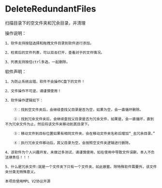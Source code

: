 # DeleteRedundantFiles
扫描目录下的空文件夹和冗余目录，并清理

操作说明：

    1、软件支持按钮选择和拖拽文件目录到软件进行添加。

    2、检索后的文件列表，可以双击打开，查看对于的文件情况。

    3、列表支持按住ctrl多选，一起删除。

软件声明：

    1、为防止系统出错，软件不会操作C盘下的文件！

    2、文件操作不可逆，请谨慎使用！

    3、软件操作逻辑如下：

        ①：找到空文件夹后，会继续查找父目录是否为空，如果为空，会一直循环删除。

        ②：找到冗余文件夹后，会继续查找父目录是否为冗余文件，如果是，会一直循环，直到不为冗余文件为止，然后将该文件夹移动到其目录下。

        ③：移动文件到目标位置如果有相同文件夹，会在移动文件夹名称后增加“_去冗余目录。”

        ④：执行冗余文件移动后，其父目录为空，会按照空文件夹逻辑进行删除。

    4、该软件为个人兴趣开发，未做过多测试，请谨慎使用，如在使用中导致文件误删，本人不负法律责任！！！

    5、什么是冗余文件:就是一个文件夹下只有一个文件夹，如此嵌套。除特殊软件需要外，该文件夹分类无特殊意义。
    
    本项目使用MPL V2协议开源
